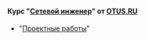 #### Курс "[Сетевой инженер](https://otus.ru/lessons/setevoy-inzhener-basic/)" от [OTUS.RU](https://otus.ru/)

- "[Проектные работы](https://github.com/Mr-Philip/-Otus-Network-Engineer-/tree/main/laboratory%20works)"
